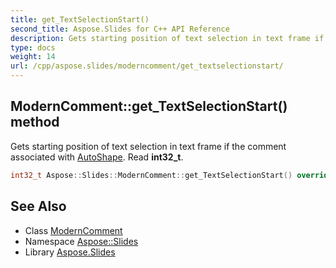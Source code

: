 ```yaml
---
title: get_TextSelectionStart()
second_title: Aspose.Slides for C++ API Reference
description: Gets starting position of text selection in text frame if the comment associated with AutoShape. Read int32_t.
type: docs
weight: 14
url: /cpp/aspose.slides/moderncomment/get_textselectionstart/
---
```

## ModernComment::get_TextSelectionStart() method


Gets starting position of text selection in text frame if the comment associated with [AutoShape](../../autoshape/). Read **int32_t**.

```cpp
int32_t Aspose::Slides::ModernComment::get_TextSelectionStart() override
```

## See Also

* Class [ModernComment](./)
* Namespace [Aspose::Slides](../)
* Library [Aspose.Slides](../../)
